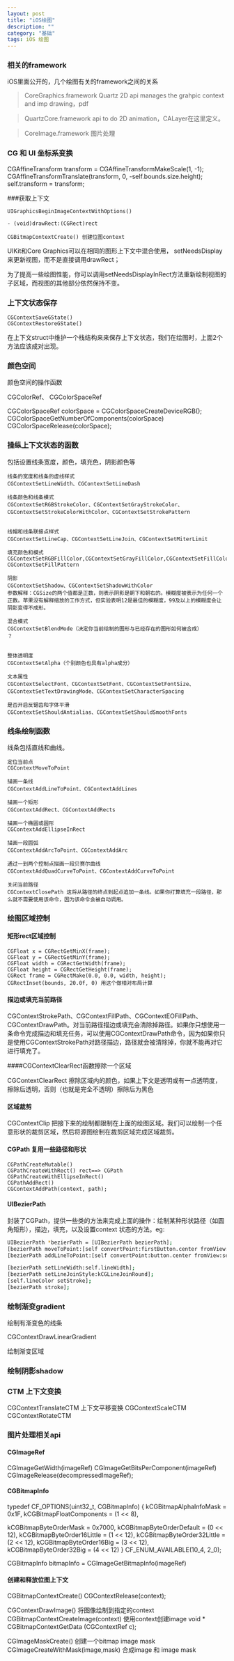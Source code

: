 ```yaml
---
layout: post
title: "iOS绘图"
description: ""
category: "基础"
tags: iOS 绘图
---
```


### 相关的framework

iOS里面公开的，几个绘图有关的framework之间的关系

>CoreGraphics.framework  Quartz 2D api manages the grahpic context and imp drawing，pdf

>QuartzCore.framework  api to do 2D animation，CALayer在这里定义。

>CoreImage.framework  图片处理


### CG 和 UI 坐标系变换

CGAffineTransform transform = CGAffineTransformMakeScale(1, -1);
CGAffineTransformTranslate(transform, 0, -self.bounds.size.height);
self.transform = transform;




###获取上下文

```oc
UIGraphicsBeginImageContextWithOptions() 

- (void)drawRect:(CGRect)rect

CGBitmapContextCreate() 创建位图context
```


UIKit和Core Graphics可以在相同的图形上下文中混合使用，
setNeedsDisplay来更新视图，而不是直接调用drawRect；

为了提高一些绘图性能，你可以调用setNeedsDisplayInRect方法重新绘制视图的子区域，而视图的其他部分依然保持不变。



### 上下文状态保存

```oc
CGContextSaveGState()  
CGContextRestoreGState()
```

在上下文struct中维护一个栈结构来来保存上下文状态，我们在绘图时，上面2个方法应该成对出现。


### 颜色空间




颜色空间的操作函数

CGColorRef、 CGColorSpaceRef

CGColorSpaceRef colorSpace = CGColorSpaceCreateDeviceRGB();    
CGColorSpaceGetNumberOfComponents(colorSpace)
CGColorSpaceRelease(colorSpace);




### 操纵上下文状态的函数

包括设置线条宽度，颜色，填充色，阴影颜色等

```oc
线条的宽度和线条的虚线样式
CGContextSetLineWidth、CGContextSetLineDash

线条颜色和线条模式
CGContextSetRGBStrokeColor、CGContextSetGrayStrokeColor、CGContextSetStrokeColorWithColor、CGContextSetStrokePattern


线帽和线条联接点样式
CGContextSetLineCap、CGContextSetLineJoin、CGContextSetMiterLimit

填充颜色和模式
CGContextSetRGBFillColor,CGContextSetGrayFillColor,CGContextSetFillColorWithColor, CGContextSetFillPattern

阴影
CGContextSetShadow、CGContextSetShadowWithColor
参数解释：CGSize的两个值都是正数，则表示阴影是朝下和朝右的。模糊度被表示为任何一个正数。苹果没有解释缩放的工作方式，但实验表明12是最佳的模糊度，99及以上的模糊度会让阴影变得不成形。

混合模式
CGContextSetBlendMode（决定你当前绘制的图形与已经存在的图形如何被合成）
？


整体透明度
CGContextSetAlpha（个别颜色也具有alpha成分）

文本属性
CGContextSelectFont、CGContextSetFont、CGContextSetFontSize、CGContextSetTextDrawingMode、CGContextSetCharacterSpacing

是否开启反锯齿和字体平滑
CGContextSetShouldAntialias、CGContextSetShouldSmoothFonts
```



### 线条绘制函数

线条包括直线和曲线。
```oc
定位当前点
CGContextMoveToPoint

描画一条线
CGContextAddLineToPoint、CGContextAddLines

描画一个矩形
CGContextAddRect、CGContextAddRects

描画一个椭圆或圆形
CGContextAddEllipseInRect

描画一段圆弧
CGContextAddArcToPoint、CGContextAddArc

通过一到两个控制点描画一段贝赛尔曲线
CGContextAddQuadCurveToPoint、CGContextAddCurveToPoint

关闭当前路径
CGContextClosePath 这将从路径的终点到起点追加一条线。如果你打算填充一段路径，那么就不需要使用该命令，因为该命令会被自动调用。
```

### 绘图区域控制

#### 矩形rect区域控制

```oc
CGFloat x = CGRectGetMinX(frame);
CGFloat y = CGRectGetMinY(frame);
CGFloat width = CGRectGetWidth(frame);
CGFloat height = CGRectGetHeight(frame);
CGRect frame = CGRectMake(0.0, 0.0, width, height);
CGRectInset(bounds, 20.0f, 0) 用这个做相对布局计算
```


#### 描边或填充当前路径
CGContextStrokePath、CGContextFillPath、CGContextEOFillPath、CGContextDrawPath。对当前路径描边或填充会清除掉路径。如果你只想使用一条命令完成描边和填充任务，可以使用CGContextDrawPath命令，因为如果你只是使用CGContextStrokePath对路径描边，路径就会被清除掉，你就不能再对它进行填充了。


####CGContextClearRect函数擦除一个区域

CGContextClearRect 擦除区域内的颜色，如果上下文是透明或有一点透明度，擦除后透明，否则（也就是完全不透明）擦除后为黑色


#### 区域裁剪
CGContextClip  把接下来的绘制都限制在上面的绘图区域。我们可以绘制一个任意形状的裁剪区域，然后将源图绘制在裁剪区域完成区域裁剪。



#### CGPath  复用一些路径和形状

```oc
CGPathCreateMutable()
CGPathCreateWithRect() rect==> CGPath
CGPathCreateWithEllipseInRect()
CGPathAddRect()
CGContextAddPath(context, path);
```


#### UIBezierPath  

封装了CGPath，提供一些类的方法来完成上面的操作：绘制某种形状路径（如圆角矩形），描边，填充，以及设置context 状态的方法。eg:

```sh
UIBezierPath *bezierPath = [UIBezierPath bezierPath];
[bezierPath moveToPoint:[self convertPoint:firstButton.center fromView:self.contentView]];
[bezierPath addLineToPoint:[self convertPoint:button.center fromView:self.contentView]];

[bezierPath setLineWidth:self.lineWidth];
[bezierPath setLineJoinStyle:kCGLineJoinRound];
[self.lineColor setStroke];
[bezierPath stroke];
```


### 绘制渐变gradient

绘制有渐变色的线条

CGContextDrawLinearGradient

绘制渐变区域



### 绘制阴影shadow



### CTM 上下文变换


CGContextTranslateCTM   上下文平移变换
CGContextScaleCTM
CGContextRotateCTM


### 图片处理相关api

#### CGImageRef

CGImageGetWidth(imageRef)
CGImageGetBitsPerComponent(imageRef)
CGImageRelease(decompressedImageRef);

#### CGBitmapInfo

typedef CF_OPTIONS(uint32_t, CGBitmapInfo) {
  kCGBitmapAlphaInfoMask = 0x1F,
  kCGBitmapFloatComponents = (1 << 8),
    
  kCGBitmapByteOrderMask = 0x7000,
  kCGBitmapByteOrderDefault = (0 << 12),
  kCGBitmapByteOrder16Little = (1 << 12),
  kCGBitmapByteOrder32Little = (2 << 12),
  kCGBitmapByteOrder16Big = (3 << 12),
  kCGBitmapByteOrder32Big = (4 << 12)
} CF_ENUM_AVAILABLE(10_4, 2_0);

CGBitmapInfo bitmapInfo = CGImageGetBitmapInfo(imageRef)


#### 创建和释放位图上下文

CGBitmapContextCreate()
CGContextRelease(context);



CGContextDrawImage() 将图像绘制到指定的context
CGBitmapContextCreateImage(context) 使用context创建image
void * CGBitmapContextGetData (CGContextRef c);



CGImageMaskCreate()  创建一个bitmap image mask
CGImageCreateWithMask(image,mask)  合成image 和 image mask 


